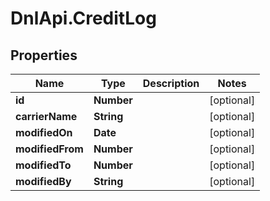 # DnlApi.CreditLog

## Properties
Name | Type | Description | Notes
------------ | ------------- | ------------- | -------------
**id** | **Number** |  | [optional] 
**carrierName** | **String** |  | [optional] 
**modifiedOn** | **Date** |  | [optional] 
**modifiedFrom** | **Number** |  | [optional] 
**modifiedTo** | **Number** |  | [optional] 
**modifiedBy** | **String** |  | [optional] 


